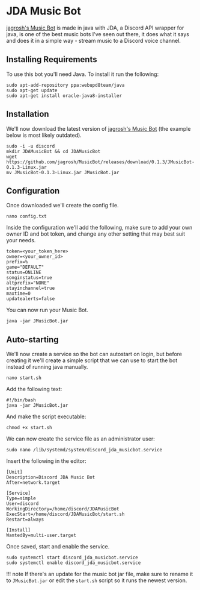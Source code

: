 # JDA Music Bot

[jagrosh's Music Bot](https://github.com/jagrosh/MusicBot) is made in java with JDA, a Discord API wrapper for java, is one of the best music bots I've seen out there, it does what it says and does it in a simple way - stream music to a Discord voice channel.

## Installing Requirements

To use this bot you'll need Java. To install it run the following:

    sudo apt-add-repository ppa:webupd8team/java
    sudo apt-get update
    sudo apt-get install oracle-java8-installer

## Installation

We'll now download the latest version of [jagrosh's Music Bot](https://github.com/jagrosh/MusicBot/releases) (the example below is most likely outdated).

    sudo -i -u discord
    mkdir JDAMusicBot && cd JDAMusicBot
    wget https://github.com/jagrosh/MusicBot/releases/download/0.1.3/JMusicBot-0.1.3-Linux.jar
    mv JMusicBot-0.1.3-Linux.jar JMusicBot.jar

## Configuration

Once downloaded we'll create the config file.

    nano config.txt

Inside the configuration we'll add the following, make sure to add your own owner ID and bot token, and change any other setting that may best suit your needs.

    token=<your_token_here>
    owner=<your_owner_id>
    prefix=%
    game="DEFAULT"
    status=ONLINE
    songinstatus=true
    altprefix="NONE"
    stayinchannel=true
    maxtime=0
    updatealerts=false

You can now run your Music Bot.

    java -jar JMusicBot.jar

## Auto-starting

We'll now create a service so the bot can autostart on login, but before creating it we'll create a simple script that we can use to start the bot instead of running java manually.

    nano start.sh

Add the following text:

    #!/bin/bash
    java -jar JMusicBot.jar

And make the script executable:

    chmod +x start.sh

We can now create the service file as an administrator user:

    sudo nano /lib/systemd/system/discord_jda_musicbot.service

Insert the following in the editor:

    [Unit]
    Description=Discord JDA Music Bot
    After=network.target

    [Service]
    Type=simple
    User=discord
    WorkingDirectory=/home/discord/JDAMusicBot
    ExecStart=/home/discord/JDAMusicBot/start.sh
    Restart=always

    [Install]
    WantedBy=multi-user.target

Once saved, start and enable the service.

    sudo systemctl start discord_jda_musicbot.service
    sudo systemctl enable discord_jda_musicbot.service

!!! note
    If there's an update for the music bot jar file, make sure to rename it to `JMusicBot.jar` or edit the `start.sh` script so it runs the newest version.